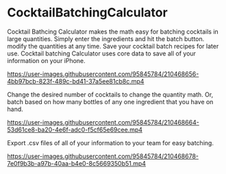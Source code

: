 # CocktailBatchingCalculator

Cocktail Bathcing Calculator makes the math easy for batching cocktails in large quantities. Simply enter the ingredients and hit the batch button. modify the quantities at any time. Save your cocktail batch recipes for later use. Cocktail batching Calculator uses core data to save all of your information on your iPhone.

https://user-images.githubusercontent.com/95845784/210468656-4bb97bcb-823f-489c-bd41-37a5ee81cb8c.mp4

Change the desired number of cocktails to change the quantity math. Or, batch based on how many bottles of any one ingredient that you have on hand.

https://user-images.githubusercontent.com/95845784/210468664-53d61ce8-ba20-4e6f-adc0-f5cf65e69cee.mp4

Export .csv files of all of your information to your team for easy batching.

https://user-images.githubusercontent.com/95845784/210468678-7e0f9b3b-a97b-40aa-b4e0-8c5669350b51.mp4

